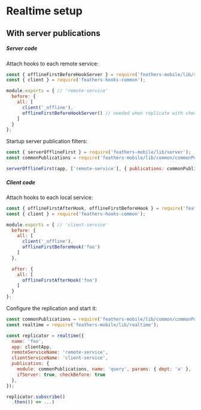 # Realtime setup


## With server publications

##### Server code

Attach hooks to each remote service:
```javascript
const { offlineFirstBeforeHookServer } = require('feathers-mobile/lib/server');
const { client } = require('feathers-hooks-common');

module.exports = { // 'remote-service'
  before: {
    all: [
      client('_offline'),
      offlineFirstBeforeHookServer() // needed when replicate with checkBefore: true
    ]
  }
};
```

Startup server publication filters:
```javascript
const { serverOfflineFirst } = require('feathers-mobile/lib/server');
const commonPublications = require('feathers-mobile/lib/common/commonPublications');

serverOfflineFirst(app, ['remote-service'], { publications: commonPublications });
```


##### Client code

Attach hooks to each local service:
```javascript
const { offlineFirstAfterHook, offlineFirstBeforeHook } = require('feathers-mobile');
const { client } = require('feathers-hooks-common');

module.exports = { // 'client-service'
  before: {
    all: [
      client('_offline'),
      offlineFirstBeforeHook('foo')
    ]
  },

  after: {
    all: [
      offlineFirstAfterHook('foo')
    ]
  }
};
```

Configure the replication and start it:
```javascript
const commonPublications = require('feathers-mobile/lib/common/commonPublications');
const realtime = require('feathers-mobile/lib/realtime');

const replicator = realtime({
  name: 'foo',
  app: clientApp,
  remoteServiceName: 'remote-service',
  clientServiceName: 'client-service',
  publication: {
    module: commonPublications, name: 'query', params: { dept: 'a' },
    ifServer: true, checkBefore: true
  },
});

replicator.subscribe()
  .then(() => ...)
```